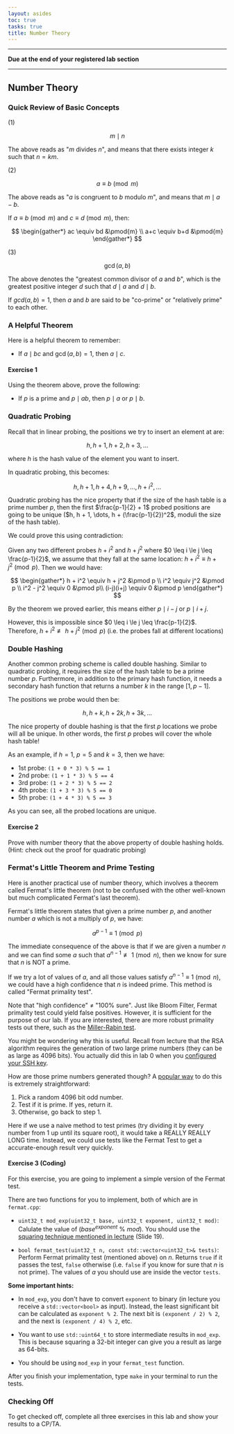 ```yaml
---
layout: asides
toc: true
tasks: true
title: Number Theory
---
```


---

**Due at the end of your registered lab section**

---

## Number Theory

### Quick Review of Basic Concepts

(1)

$$m \mid n$$

The above reads as "$m$ divides $n$", and means that there exists integer $k$ such that $n = km$.

(2)

$$a \equiv b \pmod{m}$$

The above reads as "$a$ is congruent to $b$ modulo $m$", and means that $m \mid a - b$.

If $a \equiv b \pmod{m}$ and $c \equiv d \pmod{m}$, then:

$$
\begin{gather*}
   ac \equiv bd &\pmod{m} \\
   a+c \equiv b+d &\pmod{m}
\end{gather*}
$$

(3)

$$\gcd(a, b)$$

The above denotes the "greatest common divisor of $a$ and $b$", which is the greatest positive integer $d$ such that $d \mid a$ and $d \mid b$.

If $gcd(a, b)=1$, then $a$ and $b$ are said to be "co-prime" or "relatively prime" to each other.


### A Helpful Theorem

Here is a helpful theorem to remember:

* If $a \mid bc$ and $\gcd(a, b)=1$, then $a \mid c$.

#### Exercise 1

Using the theorem above, prove the following:

* If $p$ is a prime and $p \mid ab$, then $p \mid a$ or $p \mid b$.

### Quadratic Probing

Recall that in linear probing, the positions we try to insert an element at are: 

$$h, h + 1, h + 2, h + 3, \dots$$

where $h$ is the hash value of the element you want to insert.

In quadratic probing, this becomes:

$$h, h + 1, h + 4, h + 9, \dots, h + i^2, \dots$$

Quadratic probing has the nice property that if the size of the hash table is a prime number $p$, then the first $\frac{p-1}{2} + 1$ probed positions are going to be unique ($h, h + 1, \dots, h + (\frac{p-1}{2})^2$, moduli the size of the hash table).

We could prove this using contradiction:

Given any two different probes $h + i^2$ and $h + j^2$ where $0 \leq i \le j \leq \frac{p-1}{2}$, we assume that they fall at the same location: $h + i^2 \equiv h + j^2 \pmod p$. Then we would have:

$$
\begin{gather*}
h + i^2 \equiv h + j^2 &\pmod p \\
i^2 \equiv j^2 &\pmod p \\
i^2 - j^2 \equiv 0 &\pmod p\\
(i-j)(i+j) \equiv 0 &\pmod p
\end{gather*}
$$

By the theorem we proved earlier, this means either $p \mid i-j$ or $p \mid i+j$.

However, this is impossible since $0 \leq i \le j \leq \frac{p-1}{2}$. Therefore, $h + i^2 \not \equiv h + j^2 \pmod p$ (i.e. the probes fall at different locations)

### Double Hashing

Another common probing scheme is called double hashing. Similar to quadratic probing, it requires the size of the hash table to be a prime number $p$. Furthermore, in addition to the primary hash function, it needs a secondary hash function that returns a number $k$ in the range $[1, p-1]$.

The positions we probe would then be:

$$h, h+k, h+2k, h+3k, \dots$$

The nice property of double hashing is that the first $p$ locations we probe will all be unique. In other words, the first $p$ probes will cover the whole hash table!

As an example, if $h=1$, $p=5$ and $k=3$, then we have:

   * 1st probe: `(1 + 0 * 3) % 5 == 1`
   * 2nd probe: `(1 + 1 * 3) % 5 == 4`
   * 3rd probe: `(1 + 2 * 3) % 5 == 2`
   * 4th probe: `(1 + 3 * 3) % 5 == 0`
   * 5th probe: `(1 + 4 * 3) % 5 == 3`

As you can see, all the probed locations are unique.

#### Exercise 2

Prove with number theory that the above property of double hashing holds. (Hint: check out the proof for quadratic probing)


### Fermat's Little Theorem and Prime Testing

Here is another practical use of number theory, which involves a theorem called Fermat's little theorem (not to be confused with the other well-known but much complicated Fermat's last theorem).

Fermat's little theorem states that given a prime number $p$, and another number $a$ which is not a multiply of $p$, we have:

$$a^{p-1} \equiv 1 \pmod{p}$$

The immediate consequence of the above is that if we are given a number $n$ and we can find some $a$ such that $a^{n-1} \not \equiv 1 \pmod{n}$, then we know for sure that $n$ is NOT a prime.

If we try a lot of values of $a$, and all those values satisfy $a^{n-1} \equiv 1 \pmod{n}$, we could have a high confidence that $n$ is indeed prime. This method is called "Fermat primality test".

Note that "high confidence" $\neq$ "100% sure". Just like Bloom Filter, Fermat primality test could yield false positives. However, it is sufficient for the purpose of our lab. If you are interested, there are more robust primality tests out there, such as the [Miller-Rabin test](https://en.wikipedia.org/wiki/Miller%E2%80%93Rabin_primality_test).

You might be wondering why this is useful. Recall from lecture that the RSA algorithm requires the generation of two large prime numbers (they can be as large as 4096 bits). You actually did this in lab 0 when you [configured your SSH key](https://bytes.usc.edu/cs104/labs/lab0/#configuring-an-ssh-key).

How are those prime numbers generated though? A [popular way](https://crypto.stackexchange.com/q/1970/85400) to do this is extremely straightforward:

 1. Pick a random 4096 bit odd number.
 2. Test if it is prime. If yes, return it.
 3. Otherwise, go back to step 1.

Here if we use a naive method to test primes (try dividing it by every number from 1 up until its square root), it would take a REALLY REALLY LONG time. Instead, we could use tests like the Fermat Test to get a accurate-enough result very quickly.

#### Exercise 3 (Coding)

For this exercise, you are going to implement a simple version of the Fermat test.

There are two functions for you to implement, both of which are in `fermat.cpp`:

   * `uint32_t mod_exp(uint32_t base, uint32_t exponent, uint32_t mod)`: Calulate the value of $(base^{exponent}$ % $mod)$. You should use the [squaring technique mentioned in lecture](https://ee.usc.edu/~redekopp/cs104/slides/L19_NumberTheory.pdf) (Slide 19).

   * `bool fermat_test(uint32_t n, const std::vector<uint32_t>& tests)`: Perform Fermat primality test (mentioned above) on $n$. Returns `true` if it passes the test, `false` otherwise (i.e. `false` if you know for sure that $n$ is not prime). The values of $a$ you should use are inside the vector `tests`.

**Some important hints:**

   * In `mod_exp`, you don't have to convert `exponent` to binary (in lecture you receive a `std::vector<bool>` as input). Instead, the least significant bit can be calculated as `exponent % 2`. The next bit is `(exponent / 2) % 2`, and the next is `(exponent / 4) % 2`, etc.

   * You want to use `std::uint64_t` to store intermediate results in `mod_exp`. This is because squaring a 32-bit integer can give you a result as large as 64-bits.

   * You should be using `mod_exp` in your `fermat_test` function.

After you finish your implementation, type `make` in your terminal to run the tests.

### Checking Off

To get checked off, complete all three exercises in this lab and show your results to a CP/TA.